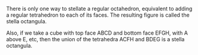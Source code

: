 There is only one way to stellate a regular octahedron, equivalent to
adding a regular tetrahedron to each of its faces. The resulting figure
is called the stella octangula.

Also, if we take a cube with top face ABCD and bottom face EFGH, with A
above E, etc, then the union of the tetrahedra ACFH and BDEG is a stella
octangula.
